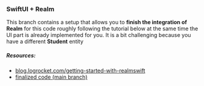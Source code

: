 ### SwiftUI + Realm
 This branch contains a setup that allows you to **finish the integration of Realm** for this code roughly following the tutorial below at the same time the UI part is already implemented for you. It is a bit challenging because you have a different **Student** entity
##### Resources:
- [blog.logrocket.com/getting-started-with-realmswift](https://blog.logrocket.com/getting-started-with-realmswift/)
- [finalized code (main branch)](https://github.com/MK-314/StudentsRealm)

